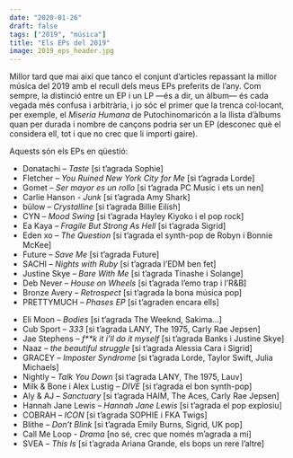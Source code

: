 ```yaml
---
date: "2020-01-26"
draft: false
tags: ["2019", "música"]
title: "Els EPs del 2019"
image: 2019_eps_header.jpg
---
```


Millor tard que mai així que tanco el conjunt d’articles repassant la millor música del 2019 amb el recull dels meus EPs preferits de l’any. Com sempre, la distinció entre un EP i un LP —és a dir, un àlbum— és cada vegada més confusa i arbitrària, i jo sóc el primer que la trenca col·locant, per exemple, el *Miseria Humana* de Putochinomaricón a la llista d’àlbums quan per durada i nombre de cançons podria ser un EP (desconec què el considera ell, tot i que no crec que li importi gaire).

Aquests són els EPs en qüestió:

- Donatachi – *Taste* [si t’agrada Sophie]
- Fletcher – *You Ruined New York City for Me* [si t’agrada Lorde]
- Gomet – *Ser mayor es un rollo* [si t’agrada PC Music i ets un nen]
- Carlie Hanson - *Junk* [si t’agrada Amy Shark]
- bülow – *Crystalline* [si t’agrada Billie Eilish]
- CYN – *Mood Swing* [si t’agrada Hayley Kiyoko i el pop rock]
- Ea Kaya – *Fragile But Strong As Hell* [si t’agrada Sigrid]
- Eden xo – *The Question* [si t’agrada el synth-pop de Robyn i Bonnie McKee]
- Future – *Save Me* [si t’agrada Future]
- SACHI – *Nights with Ruby* [si t’agrada l’EDM ben fet]
- Justine Skye – *Bare With Me* [si t’agrada Tinashe i Solange]
- Deb Never – *House on Wheels* [si t’agrada l’emo trap i l’R&B]
- Bronze Avery – *Retrospect* [si t’agrada la bona música pop]
- PRETTYMUCH – *Phases EP* [si t’agraden encara ells]
* Eli Moon – *Bodies* [si t’agrada The Weeknd, Sakima…]
* Cub Sport – *333* [si t’agrada LANY, The 1975, Carly Rae Jepsen]
* Jae Stephens – *f**k it i’ll do it myself* [si t’agrada Banks i Justine Skye]
* Naaz – *the beautiful struggle* [si t’agrada Alessia Cara i Sigrid]
* GRACEY – *Imposter Syndrome* [si t’agrada Lorde, Taylor Swift, Julia Michaels]
* Nightly – *Talk You Down* [si t’agrada LANY, The 1975, Lauv]
* Milk & Bone i Alex Lustig – *DIVE* [si t’agrada el bon synth-pop]
* Aly & AJ – *Sanctuary* [si t’agrada HAIM, The Aces, Carly Rae Jepsen]
* Hannah Jane Lewis – *Hannah Jane Lewis* [si t’agrada el pop explosiu]
* COBRAH – *ICON* [si t’agrada SOPHIE i FKA Twigs]
* Blithe – *Don’t Blink* [si t’agrada Emily Burns, Sigrid, UK pop]
* Call Me Loop - *Drama* [no sé, crec que només m’agrada a mi]
* SVEA – *This Is* [si t’agrada Ariana Grande, els bops un rere l’altre]
